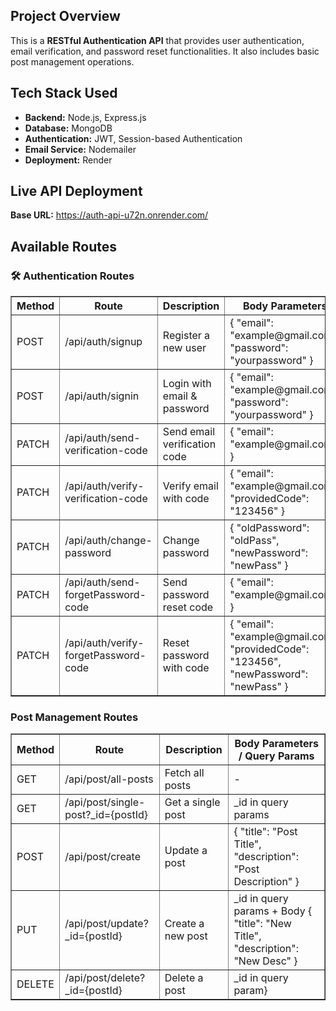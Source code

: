 <h2>Project Overview</h2>
<p>This is a <strong>RESTful Authentication API</strong> that provides user authentication, email verification, and password reset functionalities. It also includes basic post management operations.</p>

<h2>Tech Stack Used</h2>
<ul>
    <li><strong>Backend:</strong> Node.js, Express.js</li>
    <li><strong>Database:</strong> MongoDB</li>
    <li><strong>Authentication:</strong> JWT, Session-based Authentication</li>
    <li><strong>Email Service:</strong> Nodemailer</li>
    <li><strong>Deployment:</strong> Render</li>
</ul>

<h2>Live API Deployment</h2>
<p><strong>Base URL:</strong> <a href="https://auth-api-u72n.onrender.com/">https://auth-api-u72n.onrender.com/</a></p>

<h2>Available Routes</h2>

<h3>🛠 Authentication Routes</h3>
<table border="1" cellpadding="5">
    <tr>
        <th>Method</th>
        <th>Route</th>
        <th>Description</th>
        <th>Body Parameters</th>
    </tr>
    <tr>
        <td>POST</td>
        <td>/api/auth/signup</td>
        <td>Register a new user</td>
        <td>{ "email": "example@gmail.com", "password": "yourpassword" }</td>
    </tr>
    <tr>
        <td>POST</td>
        <td>/api/auth/signin</td>
        <td>Login with email & password</td>
        <td>{ "email": "example@gmail.com", "password": "yourpassword" }</td>
    </tr>
    <tr>
        <td>PATCH</td>
        <td>/api/auth/send-verification-code</td>
        <td>Send email verification code</td>
        <td>{ "email": "example@gmail.com" }</td>
    </tr>
    <tr>
        <td>PATCH</td>
        <td>/api/auth/verify-verification-code</td>
        <td>Verify email with code</td>
        <td>{ "email": "example@gmail.com", "providedCode": "123456" }</td>
    </tr>
     <tr>
        <td>PATCH</td>
        <td>/api/auth/change-password</td>
        <td>Change password</td>
        <td>{ "oldPassword": "oldPass", "newPassword": "newPass" }</td>
    </tr>
     <tr>
        <td>PATCH</td>
        <td>/api/auth/send-forgetPassword-code</td>
        <td>Send password reset code</td>
        <td>{ "email": "example@gmail.com" }</td>
    </tr>
     <tr>
        <td>PATCH</td>
        <td>/api/auth/verify-forgetPassword-code</td>
        <td>Reset password with code</td>
        <td>{ "email": "example@gmail.com", "providedCode": "123456", "newPassword": "newPass" }</td>
    </tr>
</table>

<h3>Post Management Routes</h3>
<table border="1" cellpadding="5">
    <tr>
        <th>Method</th>
        <th>Route</th>
        <th>Description</th>
        <th>Body Parameters / Query Params</th>
    </tr>
    <tr>
        <td>GET</td>
        <td>/api/post/all-posts</td>
        <td>Fetch all posts</td>
        <td>-</td>
    </tr>
    <tr>
        <td>GET</td>
        <td>/api/post/single-post?_id={postId}</td>
        <td>Get a single post</td>
        <td>_id in query params</td>
    </tr>
    <tr>
        <td>POST</td>
        <td>/api/post/create</td>
        <td>Update a post</td>
        <td>{ "title": "Post Title", "description": "Post Description" }</td>
    </tr>
     <tr>
        <td>PUT</td>
        <td>/api/post/update?_id={postId}</td>
        <td>Create a new post</td>
        <td>_id in query params + Body { "title": "New Title", "description": "New Desc" }</td>
    </tr>
     <tr>
        <td>DELETE</td>
        <td>/api/post/delete?_id={postId}</td>
        <td>Delete a post</td>
        <td>_id in query param}</td>
    </tr>
</table>
